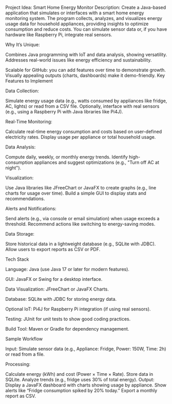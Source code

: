 Project Idea: Smart Home Energy Monitor
Description: Create a Java-based application that simulates or interfaces with a smart home energy monitoring system. The program collects, analyzes, and visualizes energy usage data for household appliances, providing insights to optimize consumption and reduce costs. You can simulate sensor data or, if you have hardware like Raspberry Pi, integrate real sensors.

Why It’s Unique:

Combines Java programming with IoT and data analysis, showing versatility.
Addresses real-world issues like energy efficiency and sustainability.

Scalable for GitHub: you can add features over time to demonstrate growth.
Visually appealing outputs (charts, dashboards) make it demo-friendly.
Key Features to Implement

Data Collection:

Simulate energy usage data (e.g., watts consumed by appliances like fridge, AC, lights) or read from a CSV file.
Optionally, interface with real sensors (e.g., using a Raspberry Pi with Java libraries like Pi4J).

Real-Time Monitoring:

Calculate real-time energy consumption and costs based on user-defined electricity rates.
Display usage per appliance or total household usage.

Data Analysis:

Compute daily, weekly, or monthly energy trends.
Identify high-consumption appliances and suggest optimizations (e.g., "Turn off AC at night").

Visualization:

Use Java libraries like JFreeChart or JavaFX to create graphs (e.g., line charts for usage over time).
Build a simple GUI to display stats and recommendations.

Alerts and Notifications:

Send alerts (e.g., via console or email simulation) when usage exceeds a threshold.
Recommend actions like switching to energy-saving modes.

Data Storage:

Store historical data in a lightweight database (e.g., SQLite with JDBC).
Allow users to export reports as CSV or PDF.

Tech Stack

Language: Java (use Java 17 or later for modern features).

GUI: JavaFX or Swing for a desktop interface.

Data Visualization: JFreeChart or JavaFX Charts.

Database: SQLite with JDBC for storing energy data.

Optional IoT: Pi4J for Raspberry Pi integration (if using real sensors).

Testing: JUnit for unit tests to show good coding practices.

Build Tool: Maven or Gradle for dependency management.

Sample Workflow

Input: Simulate sensor data (e.g., Appliance: Fridge, Power: 150W, Time: 2h) or read from a file.

Processing:

Calculate energy (kWh) and cost (Power × Time × Rate).
Store data in SQLite.
Analyze trends (e.g., fridge uses 30% of total energy).
Output:
Display a JavaFX dashboard with charts showing usage by appliance.
Show alerts like “Fridge consumption spiked by 20% today.”
Export a monthly report as CSV.